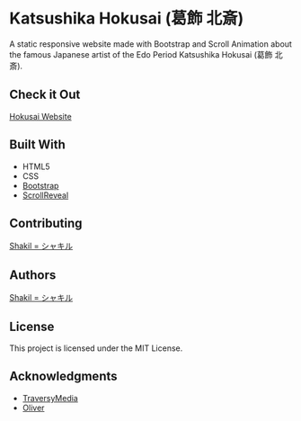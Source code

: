# Katsushika Hokusai (葛飾 北斎)

A static responsive website made with Bootstrap and Scroll Animation about the famous Japanese artist of the Edo Period Katsushika Hokusai (葛飾 北斎).

## Check it Out
[Hokusai Website](https://shakilbinkarim.github.io/hokusaiwebsite/)

## Built With

- HTML5
- CSS
- [Bootstrap](https://getbootstrap.com/)
- [ScrollReveal](https://github.com/scrollreveal/scrollreveal)

## Contributing

[Shakil = シャキル](https://github.com/shakilbinkarim)

## Authors

[Shakil = シャキル](https://github.com/shakilbinkarim)

## License

This project is licensed under the MIT License.

## Acknowledgments

- [TraversyMedia](http://www.traversymedia.com/)
- [Oliver](https://github.com/oliveratgithub)
